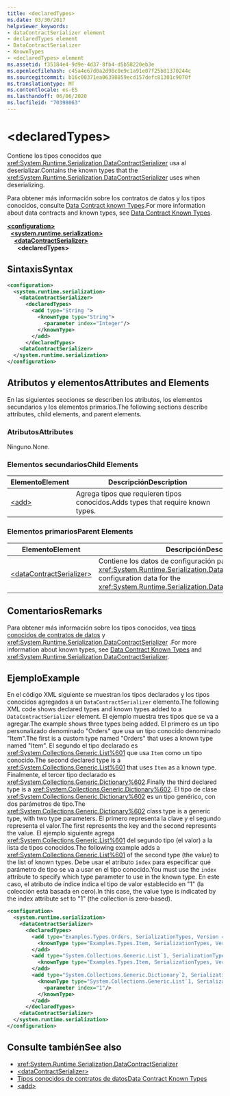 ```yaml
---
title: <declaredTypes>
ms.date: 03/30/2017
helpviewer_keywords:
- dataContractSerializer element
- declaredTypes element
- DataContractSerializer
- KnownTypes
- <declaredTypes> element
ms.assetid: f35184e4-9d9e-4d37-8fb4-d5b58220eb3e
ms.openlocfilehash: c45a4e67d0a2d98c0e9c1a91e07f25b81370244c
ms.sourcegitcommit: b16c00371ea06398859ecd157defc81301c9070f
ms.translationtype: MT
ms.contentlocale: es-ES
ms.lasthandoff: 06/06/2020
ms.locfileid: "70398063"
---
```

# \<declaredTypes>
<span data-ttu-id="08d07-101">Contiene los tipos conocidos que <xref:System.Runtime.Serialization.DataContractSerializer> usa al deserializar.</span><span class="sxs-lookup"><span data-stu-id="08d07-101">Contains the known types that the <xref:System.Runtime.Serialization.DataContractSerializer> uses when deserializing.</span></span>  
  
 <span data-ttu-id="08d07-102">Para obtener más información sobre los contratos de datos y los tipos conocidos, consulte [Data Contract known Types](../../../wcf/feature-details/data-contract-known-types.md).</span><span class="sxs-lookup"><span data-stu-id="08d07-102">For more information about data contracts and known types, see [Data Contract Known Types](../../../wcf/feature-details/data-contract-known-types.md).</span></span>  
  
[**\<configuration>**](../configuration-element.md)\
&nbsp;&nbsp;[**\<system.runtime.serialization>**](system-runtime-serialization.md)\
&nbsp;&nbsp;&nbsp;&nbsp;[**\<dataContractSerializer>**](datacontractserializer.md)\
&nbsp;&nbsp;&nbsp;&nbsp;&nbsp;&nbsp;**\<declaredTypes>**  
  
## <a name="syntax"></a><span data-ttu-id="08d07-103">Sintaxis</span><span class="sxs-lookup"><span data-stu-id="08d07-103">Syntax</span></span>  
  
```xml  
<configuration>
  <system.runtime.serialization>
    <dataContractSerializer>
      <declaredTypes>
        <add type="String ">
          <knownType type="String">
            <parameter index="Integer"/>
          </knownType>
        </add>
      </declaredTypes>
    <dataContractSerializer>
  </system.runtime.serialization>
</configuration>
```  
  
## <a name="attributes-and-elements"></a><span data-ttu-id="08d07-104">Atributos y elementos</span><span class="sxs-lookup"><span data-stu-id="08d07-104">Attributes and Elements</span></span>  
 <span data-ttu-id="08d07-105">En las siguientes secciones se describen los atributos, los elementos secundarios y los elementos primarios.</span><span class="sxs-lookup"><span data-stu-id="08d07-105">The following sections describe attributes, child elements, and parent elements.</span></span>  
  
### <a name="attributes"></a><span data-ttu-id="08d07-106">Atributos</span><span class="sxs-lookup"><span data-stu-id="08d07-106">Attributes</span></span>  
 <span data-ttu-id="08d07-107">Ninguno.</span><span class="sxs-lookup"><span data-stu-id="08d07-107">None.</span></span>  
  
### <a name="child-elements"></a><span data-ttu-id="08d07-108">Elementos secundarios</span><span class="sxs-lookup"><span data-stu-id="08d07-108">Child Elements</span></span>  
  
|<span data-ttu-id="08d07-109">Elemento</span><span class="sxs-lookup"><span data-stu-id="08d07-109">Element</span></span>|<span data-ttu-id="08d07-110">Descripción</span><span class="sxs-lookup"><span data-stu-id="08d07-110">Description</span></span>|  
|-------------|-----------------|  
|[\<add>](add-of-declaredtypes-element.md)|<span data-ttu-id="08d07-111">Agrega tipos que requieren tipos conocidos.</span><span class="sxs-lookup"><span data-stu-id="08d07-111">Adds types that require known types.</span></span>|  
  
### <a name="parent-elements"></a><span data-ttu-id="08d07-112">Elementos primarios</span><span class="sxs-lookup"><span data-stu-id="08d07-112">Parent Elements</span></span>  
  
|<span data-ttu-id="08d07-113">Elemento</span><span class="sxs-lookup"><span data-stu-id="08d07-113">Element</span></span>|<span data-ttu-id="08d07-114">Descripción</span><span class="sxs-lookup"><span data-stu-id="08d07-114">Description</span></span>|  
|-------------|-----------------|  
|[\<dataContractSerializer>](datacontractserializer-of-system-runtime-serialization.md)|<span data-ttu-id="08d07-115">Contiene los datos de configuración para <xref:System.Runtime.Serialization.DataContractSerializer>.</span><span class="sxs-lookup"><span data-stu-id="08d07-115">Contains configuration data for the <xref:System.Runtime.Serialization.DataContractSerializer>.</span></span>|  
  
## <a name="remarks"></a><span data-ttu-id="08d07-116">Comentarios</span><span class="sxs-lookup"><span data-stu-id="08d07-116">Remarks</span></span>  
 <span data-ttu-id="08d07-117">Para obtener más información sobre los tipos conocidos, vea [tipos conocidos de contratos de datos](../../../wcf/feature-details/data-contract-known-types.md) y <xref:System.Runtime.Serialization.DataContractSerializer> .</span><span class="sxs-lookup"><span data-stu-id="08d07-117">For more information about known types, see [Data Contract Known Types](../../../wcf/feature-details/data-contract-known-types.md) and <xref:System.Runtime.Serialization.DataContractSerializer>.</span></span>  
  
## <a name="example"></a><span data-ttu-id="08d07-118">Ejemplo</span><span class="sxs-lookup"><span data-stu-id="08d07-118">Example</span></span>  
 <span data-ttu-id="08d07-119">En el código XML siguiente se muestran los tipos declarados y los tipos conocidos agregados a un `DataContractSerializer` elemento.</span><span class="sxs-lookup"><span data-stu-id="08d07-119">The following XML code shows declared types and known types added to a `DataContractSerializer` element.</span></span> <span data-ttu-id="08d07-120">El ejemplo muestra tres tipos que se va a agregar.</span><span class="sxs-lookup"><span data-stu-id="08d07-120">The example shows three types being added.</span></span> <span data-ttu-id="08d07-121">El primero es un tipo personalizado denominado "Orders" que usa un tipo conocido denominado "Item".</span><span class="sxs-lookup"><span data-stu-id="08d07-121">The first is a custom type named "Orders" that uses a known type named "Item".</span></span> <span data-ttu-id="08d07-122">El segundo el tipo declarado es <xref:System.Collections.Generic.List%601> que usa `Item` como un tipo conocido.</span><span class="sxs-lookup"><span data-stu-id="08d07-122">The second declared type is a <xref:System.Collections.Generic.List%601> that uses `Item` as a known type.</span></span> <span data-ttu-id="08d07-123">Finalmente, el tercer tipo declarado es <xref:System.Collections.Generic.Dictionary%602>.</span><span class="sxs-lookup"><span data-stu-id="08d07-123">Finally the third declared type is a <xref:System.Collections.Generic.Dictionary%602>.</span></span> <span data-ttu-id="08d07-124">El tipo de clase <xref:System.Collections.Generic.Dictionary%602> es un tipo genérico, con dos parámetros de tipo.</span><span class="sxs-lookup"><span data-stu-id="08d07-124">The <xref:System.Collections.Generic.Dictionary%602> class type is a generic type, with two type parameters.</span></span> <span data-ttu-id="08d07-125">El primero representa la clave y el segundo representa el valor.</span><span class="sxs-lookup"><span data-stu-id="08d07-125">The first represents the key and the second represents the value.</span></span> <span data-ttu-id="08d07-126">El ejemplo siguiente agrega <xref:System.Collections.Generic.List%601> del segundo tipo (el valor) a la lista de tipos conocidos.</span><span class="sxs-lookup"><span data-stu-id="08d07-126">The following example adds a <xref:System.Collections.Generic.List%601> of the second type (the value) to the list of known types.</span></span> <span data-ttu-id="08d07-127">Debe usar el atributo `index` para especificar qué parámetro de tipo se va a usar en el tipo conocido.</span><span class="sxs-lookup"><span data-stu-id="08d07-127">You must use the `index` attribute to specify which type parameter to use in the known type.</span></span> <span data-ttu-id="08d07-128">En este caso, el atributo de índice indica el tipo de valor establecido en "1" (la colección está basada en cero).</span><span class="sxs-lookup"><span data-stu-id="08d07-128">In this case, the value type is indicated by the index attribute set to "1" (the collection is zero-based).</span></span>  
  
```xml  
<configuration>
  <system.runtime.serialization>
    <dataContractSerializer>
      <declaredTypes>
        <add type="Examples.Types.Orders, SerializationTypes, Version = 2.0.0.0, Culture = neutral, PublicKeyToken=null">
          <knownType type="Examples.Types.Item, SerializationTypes, Version=2.0.0.0, Culture=neutral, PublicKey=null" />
        </add>
        <add type="System.Collections.Generic.List`1, SerializationTypes, Version = 2.0.0.0, Culture = neutral, PublicKeyToken=null">
          <knownType type="Examples.Types.Item, SerializationTypes, Version=2.0.0.0, Culture=neutral, PublicKey=null" />
        </add>
        <add type="System.Collections.Generic.Dictionary`2, SerializationTypes, Version = 2.0.0.0, Culture = neutral, PublicKeyToken=null">
          <knownType type="System.Collections.Generic.List`1, SerializationTypes, Version = 2.0.0.0, Culture = neutral, PublicKeyToken=null">
            <parameter index="1"/>
          </knownType>
        </add>
      </declaredTypes>
    <dataContractSerializer>
  </system.runtime.serialization>
</configuration>
```  
  
## <a name="see-also"></a><span data-ttu-id="08d07-129">Consulte también</span><span class="sxs-lookup"><span data-stu-id="08d07-129">See also</span></span>

- <xref:System.Runtime.Serialization.DataContractSerializer>
- [\<dataContractSerializer>](datacontractserializer-element.md)
- [<span data-ttu-id="08d07-130">Tipos conocidos de contratos de datos</span><span class="sxs-lookup"><span data-stu-id="08d07-130">Data Contract Known Types</span></span>](../../../wcf/feature-details/data-contract-known-types.md)
- [\<add>](add-of-declaredtypes-element.md)
